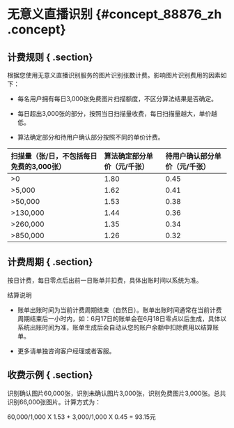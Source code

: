 # 无意义直播识别 {#concept_88876_zh .concept}

## 计费规则 { .section}

根据您使用无意义直播识别服务的图片识别张数计费。影响图片识别费用的因素如下：

-   每名用户拥有每日3,000张免费图片扫描额度，不区分算法结果是否确定。

-   每日超出3,000张的部分，按照当日扫描量收费，每日扫描量越大，单价越低。

-   算法确定部分和待用户确认部分按照不同的单价计费。


|扫描量（张/日，不包括每日免费的3,000张）|算法确定部分单价（元/千张）|待用户确认部分单价（元/千张）|
|:----------------------|:-------------|:--------------|
|\>0|1.80|0.45|
|\>5,000|1.62|0.41|
|\>50,000|1.53|0.38|
|\>130,000|1.44|0.36|
|\>260,000|1.35|0.34|
|\>850,000|1.26|0.32|

## 计费周期 { .section}

按日计费，每日零点后出前一日账单并扣费，具体出账时间以系统为准。

结算说明

-   账单出账时间为当前计费周期结束（自然日）。账单出账时间通常在当前计费周期结束后一小时内，如：6月17日的账单会在6月18日零点以后生成，具体以系统出账时间为准，账单生成后会自动从您的账户余额中扣除费用以结算账单。

-   更多请单独咨询客户经理或者客服。


## 收费示例 { .section}

识别确认图片60,000张，识别未确认图片3,000张，识别免费图片3,000张。总共识别66,000张图片。计算方式为：

60,000/1,000 X 1.53 + 3,000/1,000 X 0.45 = 93.15元


